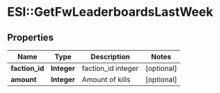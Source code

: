 # ESI::GetFwLeaderboardsLastWeek

## Properties
Name | Type | Description | Notes
------------ | ------------- | ------------- | -------------
**faction_id** | **Integer** | faction_id integer | [optional] 
**amount** | **Integer** | Amount of kills | [optional] 


